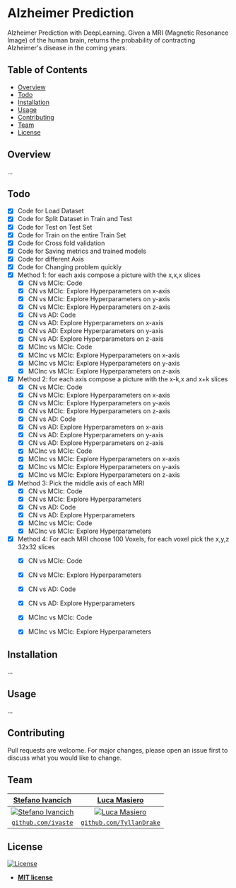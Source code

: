 # Alzheimer Prediction
Alzheimer Prediction with DeepLearning.
Given a MRI (Magnetic Resonance Image) of the human brain, returns the probability of contracting Alzheimer's disease in the coming years. 

## Table of Contents
- [Overview](#overview)
- [Todo](#todo)
- [Installation](#installation)
- [Usage](#usage)
- [Contributing](#contributing)
- [Team](#team)
- [License](#license)

## Overview

...

## Todo

- [x] Code for Load Dataset
- [x] Code for Split Dataset in Train and Test
- [x] Code for Test on Test Set
- [x] Code for Train on the entire Train Set
- [x] Code for Cross fold validation
- [x] Code for Saving metrics and trained models
- [x] Code for different Axis
- [x] Code for Changing problem quickly
- [x] Method 1: for each axis compose a picture with the x,x,x slices
	- [x] CN vs MCIc: Code
	- [x] CN vs MCIc: Explore Hyperparameters on x-axis
	- [x] CN vs MCIc: Explore Hyperparameters on y-axis
	- [x] CN vs MCIc: Explore Hyperparameters on z-axis
	- [x] CN vs AD: Code
	- [x] CN vs AD: Explore Hyperparameters on x-axis
	- [x] CN vs AD: Explore Hyperparameters on y-axis
	- [x] CN vs AD: Explore Hyperparameters on z-axis
	- [x] MCInc vs MCIc: Code
	- [x] MCInc vs MCIc: Explore Hyperparameters on x-axis
	- [x] MCInc vs MCIc: Explore Hyperparameters on y-axis
	- [x] MCInc vs MCIc: Explore Hyperparameters on z-axis
- [x] Method 2: for each axis compose a picture with the x-k,x and x+k slices
	- [x] CN vs MCIc: Code
	- [x] CN vs MCIc: Explore Hyperparameters on x-axis
	- [x] CN vs MCIc: Explore Hyperparameters on y-axis
	- [x] CN vs MCIc: Explore Hyperparameters on z-axis
	- [x] CN vs AD: Code
	- [x] CN vs AD: Explore Hyperparameters on x-axis
	- [x] CN vs AD: Explore Hyperparameters on y-axis
	- [x] CN vs AD: Explore Hyperparameters on z-axis
	- [x] MCInc vs MCIc: Code
	- [x] MCInc vs MCIc: Explore Hyperparameters on x-axis
	- [x] MCInc vs MCIc: Explore Hyperparameters on y-axis
	- [x] MCInc vs MCIc: Explore Hyperparameters on z-axis
- [x] Method 3: Pick the middle axis of each MRI
	- [x] CN vs MCIc: Code
	- [x] CN vs MCIc: Explore Hyperparameters
	- [x] CN vs AD: Code
	- [x] CN vs AD: Explore Hyperparameters
	- [x] MCInc vs MCIc: Code
	- [x] MCInc vs MCIc: Explore Hyperparameters
- [x] Method 4: For each MRI choose 100 Voxels, for each voxel pick the x,y,z 32x32 slices
	- [x] CN vs MCIc: Code
	- [x] CN vs MCIc: Explore Hyperparameters
	- [x] CN vs AD: Code
	- [x] CN vs AD: Explore Hyperparameters
	- [x] MCInc vs MCIc: Code
	- [x] MCInc vs MCIc: Explore Hyperparameters


## Installation

...

## Usage

...

## Contributing
Pull requests are welcome. For major changes, please open an issue first to discuss what you would like to change.


## Team
| <a href="https://stefanoivancich.com" target="_blank">**Stefano Ivancich**</a> | <a href="https://github.com/TyllanDrake" target="_blank">**Luca Masiero**</a> |
| :---: |:---:|
| [![Stefano Ivancich](https://avatars1.githubusercontent.com/u/36710626?s=200&v=4)](https://stefanoivancich.com)    | [![Luca Masiero](https://avatars1.githubusercontent.com/u/48916928?s=200&v=4?s=200)](https://github.com/TyllanDrake) |
| <a href="https://github.com/ivaste" target="_blank">`github.com/ivaste`</a> | <a href="https://github.com/TyllanDrake" target="_blank">`github.com/TyllanDrake`</a> |

## License
[![License](http://img.shields.io/:license-mit-blue.svg?style=flat-square)](http://badges.mit-license.org)

- **[MIT license](http://opensource.org/licenses/mit-license.php)**
